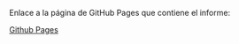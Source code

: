 Enlace a la página de GitHub Pages que contiene el informe:

[Github Pages](https://ull-esit-pl-2021.github.io/github-campus-expert-alejandro-peraza-gonzalez-alu0101211770/)
